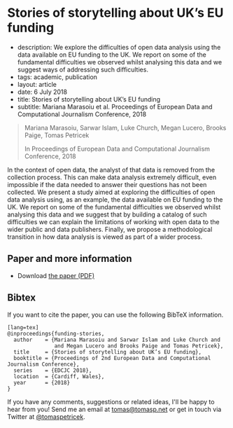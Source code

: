 # Stories of storytelling about UK’s EU funding

 - description:  We explore the difficulties of open data analysis using the data available
    on EU funding to the UK. We report on some of the fundamental difficulties we observed whilst
    analysing this data and we suggest ways of addressing such difficulties.
 - tags: academic, publication
 - layout: article
 - date: 6 July 2018
 - title: Stories of storytelling about UK’s EU funding
 - subtitle: Mariana Marasoiu et al. Proceedings of European Data and Computational Journalism Conference, 2018

> Mariana Marasoiu, Sarwar Islam, Luke Church, Megan Lucero, Brooks Paige, Tomas Petricek
>
> In Proceedings of European Data and Computational Journalism Conference, 2018

In the context of open data, the analyst of that data is removed from the collection process.
This can make data analysis extremely difficult, even impossible if the data needed to answer
their questions has not been collected. We present a study aimed at exploring the difficulties
of open data analysis using, as an example, the data available on EU funding to the UK. We
report on some of the fundamental difficulties we observed whilst analysing this data and we
suggest that by building a catalog of such difficulties we can explain the limitations of
working with open data to the wider public and data publishers. Finally, we propose a
methodological transition in how data analysis is viewed as part of a wider process.

## Paper and more information

 - Download [the paper (PDF)](funding-stories.pdf)

## <a id="cite">Bibtex</a>
If you want to cite the paper, you can use the following BibTeX information.

    [lang=tex]
    @inproceedings{funding-stories,
      author    = {Mariana Marasoiu and Sarwar Islam and Luke Church and
                   and Megan Lucero and Brooks Paige and Tomas Petricek},
      title     = {Stories of storytelling about UK’s EU funding},
      booktitle = {Proceedings of 2nd European Data and Computational Journalism Conference},
      series    = {EDCJC 2018},
      location  = {Cardiff, Wales},
      year      = {2018}
    }

If you have any comments, suggestions or related ideas, I'll be happy to
hear from you! Send me an email at [tomas@tomasp.net](mailto:tomas@tomasp.net)
or get in touch via Twitter at [@tomaspetricek](http://twitter.com/tomaspetricek).

